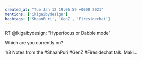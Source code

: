 ```yaml
---
created_at: "Tue Jan 12 19:06:59 +0000 2021"
mentions: ['ikigaibydesign']
hashtags: ['ShaanPuri', 'GenZ', 'Firesidechat']
---
```


RT @ikigaibydesign: "Hyperfocus or Dabble mode"

Which are you currently on? 

1/8 Notes from the #ShaanPuri #GenZ #Firesidechat talk. Maki…